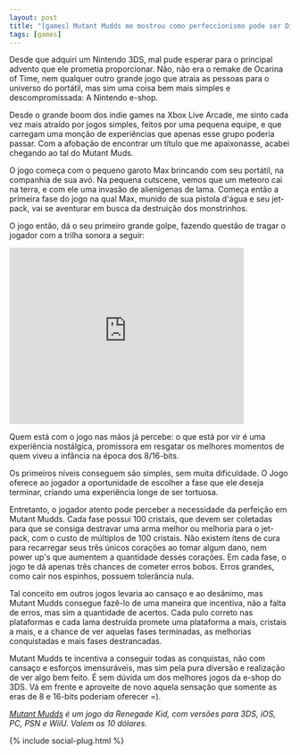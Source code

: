 ```yaml
---
layout: post
title: "[games] Mutant Mudds me mostrou como perfeccionismo pode ser Divertido"
tags: [games]
---
```


Desde que adquiri um Nintendo 3DS, mal pude esperar para o principal advento que ele prometia proporcionar. Não, não era o remake de Ocarina of Time, nem qualquer outro grande jogo que atraia as pessoas para o universo do portátil, mas sim uma coisa bem mais simples e descompromissada: A Nintendo e-shop.

Desde o grande boom dos indie games na Xbox Live Arcade, me sinto cada vez mais atraído por jogos simples, feitos por uma pequena equipe, e que carregam uma monção de experiências que apenas esse grupo poderia passar. Com a afobação de encontrar um título que me apaixonasse, acabei chegando ao tal do Mutant Muds.

O jogo começa com o pequeno garoto Max brincando com seu portátil, na companhia de sua avó. Na pequena cutscene, vemos que um meteoro cai na terra, e com ele uma invasão de alienígenas de lama. Começa então a primeira fase do jogo na qual Max, munido de sua pistola d'água e seu jet-pack, vai se aventurar em busca da destruição dos monstrinhos.

O jogo então, dá o seu primeiro grande golpe, fazendo questão de tragar o jogador com a trilha sonora a seguir:

<iframe width="420" height="315" src="http://www.youtube.com/embed/2JtcdXkUtt0" frameborder="0"> </iframe>

Quem está com o jogo nas mãos já percebe: o que está por vir é uma experiência nostálgica, promissora em resgatar os melhores momentos de quem viveu a infância na época dos 8/16-bits.

Os primeiros níveis conseguem são simples, sem muita dificuldade. O Jogo oferece ao jogador a oportunidade de escolher a fase que ele deseja terminar, criando uma experiência longe de ser tortuosa.

Entretanto, o jogador atento pode perceber a necessidade da perfeição em Mutant Mudds. Cada fase possui 100 cristais, que devem ser coletadas para que se consiga destravar uma arma melhor ou melhoria para o jet-pack, com o custo de múltiplos de 100 cristais. Não existem itens de cura para recarregar seus três únicos corações ao tomar algum dano, nem power up's que aumentem a quantidade desses corações. Em cada fase, o jogo te dá apenas três chances de cometer erros bobos. Erros grandes, como cair nos espinhos, possuem tolerância nula.

Tal conceito em outros jogos levaria ao cansaço e ao desânimo, mas Mutant Mudds consegue fazê-lo de uma maneira que incentiva, não a falta de erros, mas sim a quantidade de acertos. Cada pulo correto nas plataformas e cada lama destruída promete uma plataforma a mais, cristais a mais, e a chance de ver aquelas fases terminadas, as melhorias conquistadas e mais fases destrancadas.

Mutant Mudds te incentiva a conseguir todas as conquistas, não com cansaço e esforços imensuráveis, mas sim pela pura diversão e realização de ver algo bem feito. É sem dúvida um dos melhores jogos da e-shop do 3DS. Vá em frente e aproveite de novo aquela sensação que somente as eras de 8 e 16-bits poderiam oferecer =).

<em class="end"><a href="http://www.renegadekid.com/mutantmudds.htm" target="_blank">Mutant Mudds</a> é um jogo da Renegade Kid, com versões para 3DS, iOS, PC, PSN e WiiU. Valem os 10 dólares.</em>

{% include social-plug.html %}